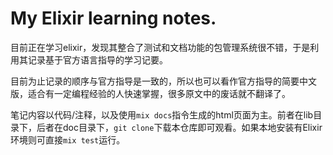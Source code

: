 # My Elixir learning notes.

目前正在学习elixir，发现其整合了测试和文档功能的包管理系统很不错，于是利用其记录基于官方语言指导的学习记要。

目前为止记录的顺序与官方指导是一致的，所以也可以看作官方指导的简要中文版，适合有一定编程经验的人快速掌握，很多原文中的废话就不翻译了。

笔记内容以代码/注释，以及使用```mix docs```指令生成的html页面为主。前者在lib目录下，后者在doc目录下，```git clone```下载本仓库即可观看。如果本地安装有Elixir环境则可直接```mix test```运行。
